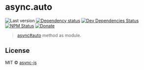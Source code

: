# async.auto

![Last version](https://img.shields.io/github/tag/async-js/async.auto.svg?style=flat-square)
[![Dependency status](http://img.shields.io/david/async-js/async.auto.svg?style=flat-square)](https://david-dm.org/async-js/async.auto)
[![Dev Dependencies Status](http://img.shields.io/david/dev/async-js/async.auto.svg?style=flat-square)](https://david-dm.org/async-js/async.auto#info=devDependencies)
[![NPM Status](http://img.shields.io/npm/dm/async.auto.svg?style=flat-square)](https://www.npmjs.org/package/async.auto)
[![Donate](https://img.shields.io/badge/donate-paypal-blue.svg?style=flat-square)](https://paypal.me/kikobeats)

> [async#auto](https://github.com/async-js/async#async.auto) method as module.

## License

MIT © [async-js](https://github.com/async-js)
